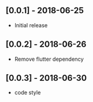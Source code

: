 ## [0.0.1] - 2018-06-25
* Initial release


## [0.0.2] - 2018-06-26
* Remove flutter dependency


## [0.0.3] - 2018-06-30
* code style
